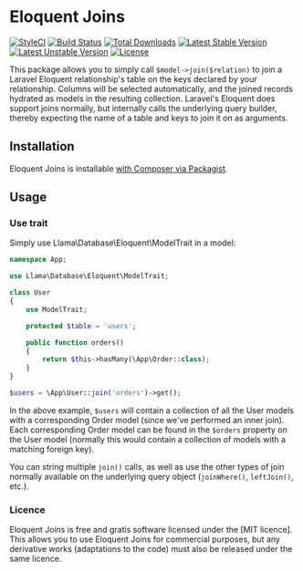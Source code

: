 # Eloquent Joins

[![StyleCI](https://styleci.io/repos/77703450/shield?style=flat)](https://styleci.io/repos/77703450)
[![Build Status](https://travis-ci.org/xuanhoa88/laravel-eloquent.svg)](https://travis-ci.org/xuanhoa88/llama-laravel/eloquent)
[![Total Downloads](https://poser.pugx.org/xuanhoa88/laravel-eloquent/d/total.svg)](https://packagist.org/packages/xuanhoa88/llama-laravel/eloquent)
[![Latest Stable Version](https://poser.pugx.org/xuanhoa88/laravel-eloquent/v/stable.svg)](https://packagist.org/packages/xuanhoa88/llama-laravel/eloquent)
[![Latest Unstable Version](https://poser.pugx.org/xuanhoa88/laravel-eloquent/v/unstable.svg)](https://packagist.org/packages/xuanhoa88/llama-laravel/eloquent)
[![License](https://poser.pugx.org/xuanhoa88/laravel-eloquent/license.svg)](https://packagist.org/packages/xuanhoa88/llama-laravel/eloquent)

This package allows you to simply call `$model->join($relation)` to join a Laravel Eloquent relationship's table on the keys declared by your relationship. Columns will be selected automatically,  and the joined records hydrated as models in the resulting collection. Laravel's Eloquent does support joins normally, but internally calls the underlying query builder, thereby expecting the name of a table and keys to join it on as arguments.

## Installation

Eloquent Joins is installable [with Composer via Packagist](https://packagist.org/packages/xuanhoa88/llama-laravel/eloquent).

## Usage

### Use trait

Simply use Llama\Database\Eloquent\ModelTrait in a model:

```php
namespace App;

use Llama\Database\Eloquent\ModelTrait;

class User
{
    use ModelTrait;

    protected $table = 'users';

    public function orders()
    {
        return $this->hasMany(\App\Order::class);
    }
}

$users = \App\User::join('orders')->get();
```

In the above example, `$users` will contain a collection of all the User models with a corresponding Order model (since we've performed an inner join). Each corresponding Order model can be found in the `$orders` property on the User model (normally this would contain a collection of models with a matching foreign key).

You can string multiple `join()` calls, as well as use the other types of join normally available on the underlying query object (`joinWhere()`, `leftJoin()`, etc.).

### Licence

Eloquent Joins is free and gratis software licensed under the [MIT licence]. This allows you to use Eloquent Joins for commercial purposes, but any derivative works (adaptations to the code) must also be released under the same licence.
